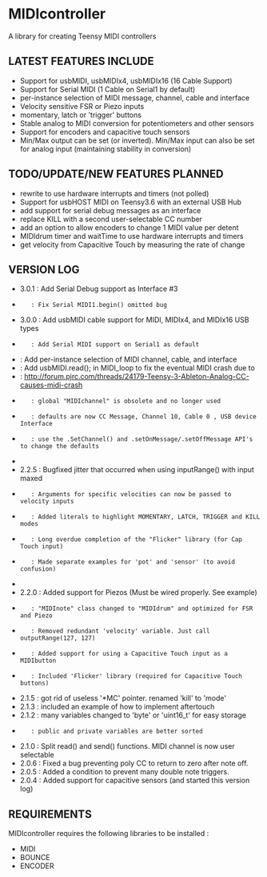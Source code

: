 # MIDIcontroller

A library for creating Teensy MIDI controllers

## LATEST FEATURES INCLUDE
  - Support for usbMIDI, usbMIDIx4, usbMIDIx16 (16 Cable Support)
  - Support for Serial MIDI (1 Cable on Serial1 by default)
  - per-instance selection of MIDI message, channel, cable and interface
  - Velocity sensitive FSR or Piezo inputs
  - momentary, latch or 'trigger' buttons
  - Stable analog to MIDI conversion for potentiometers and other sensors
  - Support for encoders and capacitive touch sensors
  - Min/Max output can be set (or inverted). 
    Min/Max input can also be set for analog input 
    (maintaining stability in conversion)

## TODO/UPDATE/NEW FEATURES PLANNED
  - rewrite to use hardware interrupts and timers (not polled)
  - Support for usbHOST MIDI on Teensy3.6 with an external USB Hub
  - add support for serial debug messages as an interface
  - replace KILL with a second user-selectable CC number
  - add an option to allow encoders to change 1 MIDI value per detent
  - MIDIdrum timer and waitTime  to use hardware interrupts and timers 
  - get velocity from Capacitive Touch by measuring the rate of change

## VERSION LOG
-  3.0.1 : Add Serial Debug support as Interface #3
-        : Fix Serial MIDI1.begin() omitted bug
-  3.0.0 : Add usbMIDI cable support for MIDI, MIDIx4, and MIDIx16 USB types
-        : Add Serial MIDI support on Serial1 as default
-	 : Add per-instance selection of MIDI channel, cable, and interface
-	 : Add usbMIDI.read(); in MIDI_loop to fix the eventual MIDI crash due to 
-	 : http://forum.pjrc.com/threads/24179-Teensy-3-Ableton-Analog-CC-causes-midi-crash
-        : global "MIDIchannel" is obsolete and no longer used
-        : defaults are now CC Message, Channel 10, Cable 0 , USB device Interface
-        : use the .SetChannel() and .setOnMessage/.setOffMessage API's to change the defaults
-
-  2.2.5 : Bugfixed jitter that occurred when using inputRange() with input maxed
-        : Arguments for specific velocities can now be passed to velocity inputs
-        : Added literals to highlight MOMENTARY, LATCH, TRIGGER and KILL modes
-        : Long overdue completion of the "Flicker" library (for Cap Touch input)
-        : Made separate examples for 'pot' and 'sensor' (to avoid confusion)
-        
-  2.2.0 : Added support for Piezos (Must be wired properly. See example)
-        : "MIDInote" class changed to "MIDIdrum" and optimized for FSR and Piezo
-        : Removed redundant 'velocity' variable. Just call outputRange(127, 127)
-        : Added support for using a Capacitive Touch input as a MIDIbutton
-        : Included 'Flicker' library (required for Capacitive Touch buttons)
-  2.1.5 : got rid of useless '*MC' pointer. renamed 'kill' to 'mode'
-  2.1.3 : included an example of how to implement aftertouch
-  2.1.2 : many variables changed to 'byte' or 'uint16_t' for easy storage
-        : public and private variables are better sorted
-  2.1.0 : Split read() and send() functions. MIDI channel is now user selectable
-  2.0.6 : Fixed a bug preventing poly CC to return to zero after note off.
-  2.0.5 : Added a condition to prevent many double note triggers.
-  2.0.4 : Added support for capacitive sensors (and started this version log)

  
## REQUIREMENTS

MIDIcontroller requires the following libraries to be installed :

- MIDI
- BOUNCE
- ENCODER

